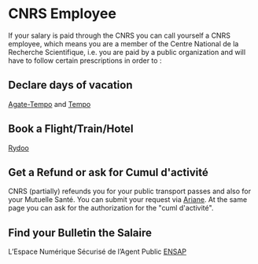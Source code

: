 # CNRS Employee
If your salary is paid through the CNRS you can call yourself a CNRS employee, 
which means you are a member of the Centre National de la Recherche Scientifique, 
i.e. you are paid by a public organization and will have to follow certain prescriptions in order to :

## Declare days of vacation
[Agate-Tempo](https://agate-tempo.cnrs.fr/en/) and [Tempo](https://tempo.cnrs.fr/)

## Book a Flight/Train/Hotel
[Rydoo](https://travel.rydoo.com/)

## Get a Refund or ask for Cumul d'activité
CNRS (partially) refeunds you for your public transport passes and also for your Mutuelle Santé.
You can submit your request via [Ariane](https://cnrs.employee.eu.people-doc.com/home). At the same page you can ask for the authorization for the "cuml d'activité".

## Find your Bulletin the Salaire
L’Espace Numérique Sécurisé de l’Agent Public [ENSAP](https://ensap.gouv.fr/web/accueilnonconnecte)
